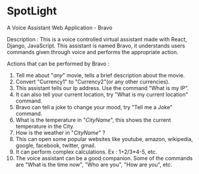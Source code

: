 # SpotLight
A Voice Assistant Web Application - Bravo

Description : This is a voice controlled virtual assistant made with React, Django, JavaScript. This assistant is named Bravo, it understands users commands given through voice and performs the appropriate action.

Actions that can be performed by Bravo :
1. Tell me about "_any_" movie, tells a brief description about the movie.
2. Convert "Currency1" to "Currency2"(or any other currencies).
3. This assistant tells our Ip address. Use the command "What is my IP".
4. It can also tell your current location, try "What is my current location" command.
5. Bravo can tell a joke to change your mood, try "Tell me a Joke" command.
6. What is the temperature in "_CityName_", this shows the current temperature in the City.
7. How is the weather in "_CityName_" ?
8. This can open some popular websites like youtube, amazon, wikipedia, google, facebook, twitter, gmail.
9. It can perform complex calculations. Ex : 1+2/3*4-5, etc.
10. The voice assistant can be a good companion. Some of the commands are "What is the time now", "Who are you", "How are you", etc.
